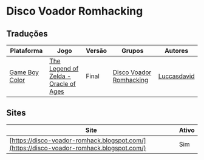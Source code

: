 # Disco Voador Romhacking

## Traduções

| Plataforma | Jogo | Versão | Grupos | Autores |
| ----------- | ----------- | ----------- | ----------- | ----------- |
| [Game Boy Color](../../traducoes/game-boy-color/) | [The Legend of Zelda - Oracle of Ages](../../traducoes/game-boy-color/the-legend-of-zelda-oracle-of-ages_luccasdavid/) | Final | [Disco Voador Romhacking](../../grupos/disco-voador-romhacking/) | [Luccasdavid](../../autores/luccasdavid/) |

## Sites

| Site | Ativo |
| ----------- | ----------- |
| [https://disco-voador-romhack.blogspot.com/](https://disco-voador-romhack.blogspot.com/) | Sim |
